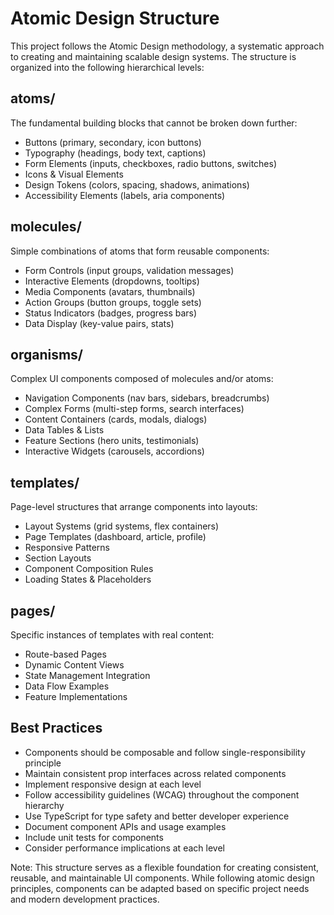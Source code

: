 # Atomic Design Structure

This project follows the Atomic Design methodology, a systematic approach to creating and maintaining scalable design systems. The structure is organized into the following hierarchical levels:

## atoms/
The fundamental building blocks that cannot be broken down further:
- Buttons (primary, secondary, icon buttons)
- Typography (headings, body text, captions)
- Form Elements (inputs, checkboxes, radio buttons, switches)
- Icons & Visual Elements
- Design Tokens (colors, spacing, shadows, animations)
- Accessibility Elements (labels, aria components)

## molecules/
Simple combinations of atoms that form reusable components:
- Form Controls (input groups, validation messages)
- Interactive Elements (dropdowns, tooltips)
- Media Components (avatars, thumbnails)
- Action Groups (button groups, toggle sets)
- Status Indicators (badges, progress bars)
- Data Display (key-value pairs, stats)

## organisms/
Complex UI components composed of molecules and/or atoms:
- Navigation Components (nav bars, sidebars, breadcrumbs)
- Complex Forms (multi-step forms, search interfaces)
- Content Containers (cards, modals, dialogs)
- Data Tables & Lists
- Feature Sections (hero units, testimonials)
- Interactive Widgets (carousels, accordions)

## templates/
Page-level structures that arrange components into layouts:
- Layout Systems (grid systems, flex containers)
- Page Templates (dashboard, article, profile)
- Responsive Patterns
- Section Layouts
- Component Composition Rules
- Loading States & Placeholders

## pages/
Specific instances of templates with real content:
- Route-based Pages
- Dynamic Content Views
- State Management Integration
- Data Flow Examples
- Feature Implementations

## Best Practices
- Components should be composable and follow single-responsibility principle
- Maintain consistent prop interfaces across related components
- Implement responsive design at each level
- Follow accessibility guidelines (WCAG) throughout the component hierarchy
- Use TypeScript for type safety and better developer experience
- Document component APIs and usage examples
- Include unit tests for components
- Consider performance implications at each level

Note: This structure serves as a flexible foundation for creating consistent, reusable, and maintainable UI components. While following atomic design principles, components can be adapted based on specific project needs and modern development practices. 
